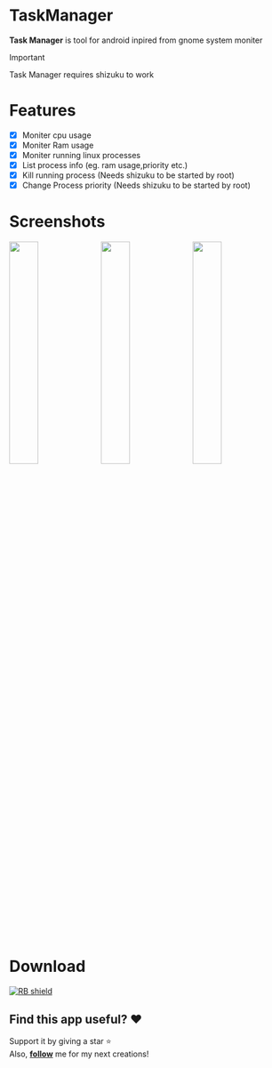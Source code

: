 # TaskManager
**Task Manager** is tool for android inpired from gnome system moniter

> [!IMPORTANT]
Task Manager requires shizuku to work

# Features
- [x] Moniter cpu usage
- [x] Moniter Ram usage
- [x] Moniter running linux processes
- [x] List process info (eg. ram usage,priority etc.)
- [x] Kill running process (Needs shizuku to be started by root)
- [x] Change Process priority (Needs shizuku to be started by root)

# Screenshots
<div>
<img src="https://github.com/user-attachments/assets/079b9c68-4445-45e5-90bd-27ffcdc70e34" width="32%" />
  <img src="https://github.com/user-attachments/assets/efb62f80-8af8-47ab-82aa-7e39c2a10599" width="32%" />
    <img src="https://github.com/user-attachments/assets/63b0eba9-bd35-4515-919b-94bf0c08bfb2" width="32%" />
</div>


# Download
[<img src="https://shields.rbtlog.dev/simple/com.rk.taskmanager" alt="RB shield">](https://shields.rbtlog.dev/com.rk.taskmanager)

## Find this app useful? :heart:
Support it by giving a star :star: <br>
Also, **__[follow](https://github.com/Rohitkushvaha01)__** me for my next creations!

